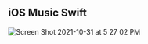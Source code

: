 ## iOS Music Swift 

![Screen Shot 2021-10-31 at 5 27 02 PM](https://user-images.githubusercontent.com/74885386/139606901-fb96ed93-4eab-4fac-8d45-72b6d43c8da7.png)
